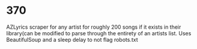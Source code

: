 # 370
AZLyrics scraper for any artist for roughly 200 songs if it exists in their library(can be modified to parse through the entirety of an artists list. Uses BeautifulSoup and a sleep delay to not flag robots.txt
